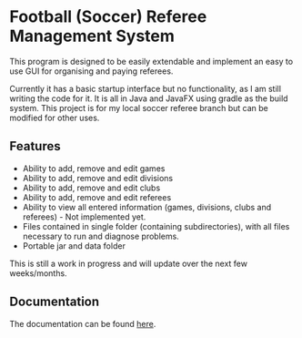 # Football (Soccer) Referee Management System

This program is designed to be easily extendable and implement an easy to use GUI for organising and paying referees.

Currently it has a basic startup interface but no functionality, as I am still writing the code for it. It is all in Java and JavaFX using gradle as the build system.
This project is for my local soccer referee branch but can be modified for other uses.

## Features
- Ability to add, remove and edit games
- Ability to add, remove and edit divisions
- Ability to add, remove and edit clubs
- Ability to add, remove and edit referees
- Ability to view all entered information (games, divisions, clubs and referees) - Not implemented yet.
- Files contained in single folder (containing subdirectories), with all files necessary to run and diagnose problems.
- Portable jar and data folder

This is still a work in progress and will update over the next few weeks/months.

## Documentation
The documentation can be found [here](https://ratchet2324.github.io/refereeManagement/Docs/index.html).